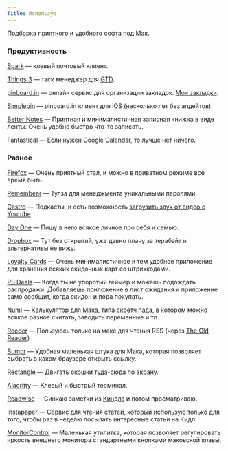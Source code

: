 ```yaml
---
Title: Использую
---
```


Подборка приятного и удобного софта под Мак.

### Продуктивность

[Spark](https://sparkmailapp.com/) — клевый почтовый клиент.

[Things 3](https://culturedcode.com/things/) — таск менеджер для [GTD](https://en.wikipedia.org/wiki/Getting_Things_Done).

[pinboard.in](https://pinboard.in) — онлайн сервис для организации закладок. [Мои закладки](https://pinboard.in/u:alexeypegov).

[Simplepin](http://simplepinapp.com/) — pinboard.in клиент для iOS (несколько лет без апдейтов).

[Better Notes](http://www.betternotesapp.com/) — Приятная и минималистичная записная книжка в виде ленты. Очень удобно быстро что-то записать.

[Fantastical](https://flexibits.com/fantastical) — Если нужен Google Calendar, то лучше нет ничего.

### Разное

[Firefox](https://getfirefox.com) — Очень приятный стал, и можно в приватном режиме все время быть.

[Remembear](https://www.remembear.com/) — Тулза для менеджмента уникальными паролями.

[Castro](http://supertop.co/castro/) — Подкасты, и есть возможность [загрузить звук от видео с Youtube](/2019-06-26-castro.html).

[Day One](https://dayoneapp.com/) — Пишу в него всякое личное про себя и семью.

[Dropbox](https://dropbox.com) — Тут без открытий, уже давно плачу за терабайт и альтернативы не вижу.

[Loyalty Cards](https://itunes.apple.com/ru/app/loyalty-cards/id1175509885) — Очень минималистичное и тем удобное приложение для хранения всяких скидочных карт со штрихкодами.

[PS Deals](https://psdealsapp.com/) — Когда ты не упоротый геймер и можешь подождать распродажи. Добавляешь приложение в лист ожидания и приложение само сообщит, когда скидон и пора покупать.

[Numi](https://numi.io/) — Калькулятор для Мака, типа скретч пада, в котором можно всякое разное считать, заводить переменные и тп.

[Reeder](http://reederapp.com/) — Пользуюсь только на маке для чтения RSS (через [The Old Reader](https://theoldreader.com))

[Bumpr](https://getbumpr.com/) — Удобная маленькая штука для Мака, которая позволяет выбрать в каком браузере открыть ссылку.

[Rectangle](https://rectangleapp.com/) — Двигать окошки туда-сюда по экрану.

[Alacritty](https://github.com/alacritty/alacritty) — Клевый и быстрый терминал.

[Readwise](https://readwise.io) — Синкаю заметки из [Киндла](https://www.amazon.com/dp/B07CXG6C9W) и потом просматриваю.

[Instapaper](https://instapaper.com) — Сервис для чтения статей, который использую только для того, чтобы раз в неделю посылать интересные статьи на Кидл.

[MonitorControl](https://github.com/the0neyouseek/MonitorControl) — Маленькая утилитка, которая позволяет регулировать яркость внешнего монитора стандартными кнопками маковской клавы.

